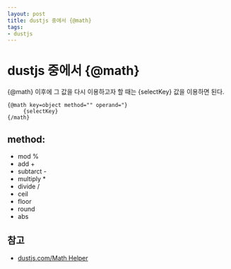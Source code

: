 ```yaml
---
layout: post
title: dustjs 중에서 {@math}
tags: 
- dustjs
---
```




# dustjs 중에서 {@math}

{@math} 이후에 그 값을 다시 이용하고자 할 때는 {selectKey} 값을 이용하면 된다. 

~~~
{@math key=object method="" operand="}
     {selectKey}
{/math}
~~~

## method:

* mod %
* add + 
* subtarct - 
* multiply * 
* divide / 
* ceil
* floor
* round
* abs


## 참고 

* [dustjs.com/Math Helper](http://www.dustjs.com/guides/dust-helpers/#math-helper)
